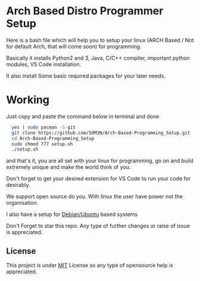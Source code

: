 # Arch Based Distro Programmer Setup

Here is a bash file which will help you to setup your linux (ARCH Based / Not for default Arch, that will come soon) for programming.

Basically it installs Python2 and 3, Java, C/C++ compiler, important python modules, VS Code installation.

It also install Some basic required packages for your later needs.

# Working

Just copy and paste the command below in terminal and done

```bash
  yes | sudo pacman -S git
  git clone https://github.com/S0M3N/Arch-Based-Programming_Setup.git
  cd Arch-Based-Programming_Setup
  sudo chmod 777 setup.sh
  ./setup.sh
```

and that's it, you are all set with your linux for programming, go on and build extremely unique and make the world think of you.

Don't forget to get your desired extension for VS Code to run your code for desirably.

We support open source do you. With linux the user have power not the organisation.

I also have a setup for 
[Debian/Ubuntu](https://github.com/S0M3N/linux-setup) based systems

Don't Forget to star this repo. Any type of further changes or raise of issue is appreciated. 

## License

This project is under [MIT](https://github.com/S0M3N/Linux-Setup-Arch/blob/main/LICENSE) License so any type of opensource help is appreciated.

